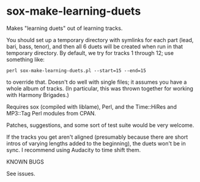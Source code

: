 # sox-make-learning-duets
Makes "learning duets" out of learning tracks.

You should set up a temporary directory with symlinks for each part (lead,
bari, bass, tenor), and then all 6 duets will be created when run in that
temporary directory.  By default, we try for tracks 1 through 12; use
something like:

    perl sox-make-learning-duets.pl --start=15 --end=15

to override that.  Doesn't do well with single files; it assumes you have a
whole album of tracks.  (In particular, this was thrown together for working
with Harmony Brigades.)

Requires sox (compiled with liblame), Perl, and the Time::HiRes and MP3::Tag Perl modules from CPAN.

Patches, suggestions, and some sort of test suite would be very welcome.

If the tracks you get aren't aligned (presumably because there are short
intros of varying lengths added to the beginning), the duets won't be in sync.
I recommend using Audacity to time shift them.

KNOWN BUGS

See issues.
